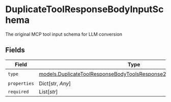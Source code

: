 # DuplicateToolResponseBodyInputSchema

The original MCP tool input schema for LLM conversion


## Fields

| Field                                                                                                                                              | Type                                                                                                                                               | Required                                                                                                                                           | Description                                                                                                                                        |
| -------------------------------------------------------------------------------------------------------------------------------------------------- | -------------------------------------------------------------------------------------------------------------------------------------------------- | -------------------------------------------------------------------------------------------------------------------------------------------------- | -------------------------------------------------------------------------------------------------------------------------------------------------- |
| `type`                                                                                                                                             | [models.DuplicateToolResponseBodyToolsResponse200ApplicationJSON4Type](../models/duplicatetoolresponsebodytoolsresponse200applicationjson4type.md) | :heavy_check_mark:                                                                                                                                 | N/A                                                                                                                                                |
| `properties`                                                                                                                                       | Dict[str, *Any*]                                                                                                                                   | :heavy_minus_sign:                                                                                                                                 | N/A                                                                                                                                                |
| `required`                                                                                                                                         | List[*str*]                                                                                                                                        | :heavy_minus_sign:                                                                                                                                 | N/A                                                                                                                                                |